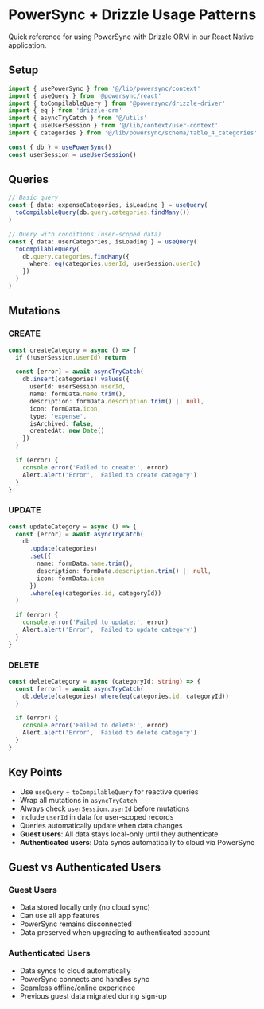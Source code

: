 # PowerSync + Drizzle Usage Patterns

Quick reference for using PowerSync with Drizzle ORM in our React Native application.

## Setup

```typescript
import { usePowerSync } from '@/lib/powersync/context'
import { useQuery } from '@powersync/react'
import { toCompilableQuery } from '@powersync/drizzle-driver'
import { eq } from 'drizzle-orm'
import { asyncTryCatch } from '@/utils'
import { useUserSession } from '@/lib/context/user-context'
import { categories } from '@/lib/powersync/schema/table_4_categories'

const { db } = usePowerSync()
const userSession = useUserSession()
```

## Queries

```typescript
// Basic query
const { data: expenseCategories, isLoading } = useQuery(
  toCompilableQuery(db.query.categories.findMany())
)

// Query with conditions (user-scoped data)
const { data: userCategories, isLoading } = useQuery(
  toCompilableQuery(
    db.query.categories.findMany({
      where: eq(categories.userId, userSession.userId)
    })
  )
)
```

## Mutations

### CREATE

```typescript
const createCategory = async () => {
  if (!userSession.userId) return

  const [error] = await asyncTryCatch(
    db.insert(categories).values({
      userId: userSession.userId,
      name: formData.name.trim(),
      description: formData.description.trim() || null,
      icon: formData.icon,
      type: 'expense',
      isArchived: false,
      createdAt: new Date()
    })
  )

  if (error) {
    console.error('Failed to create:', error)
    Alert.alert('Error', 'Failed to create category')
  }
}
```

### UPDATE

```typescript
const updateCategory = async () => {
  const [error] = await asyncTryCatch(
    db
      .update(categories)
      .set({
        name: formData.name.trim(),
        description: formData.description.trim() || null,
        icon: formData.icon
      })
      .where(eq(categories.id, categoryId))
  )

  if (error) {
    console.error('Failed to update:', error)
    Alert.alert('Error', 'Failed to update category')
  }
}
```

### DELETE

```typescript
const deleteCategory = async (categoryId: string) => {
  const [error] = await asyncTryCatch(
    db.delete(categories).where(eq(categories.id, categoryId))
  )

  if (error) {
    console.error('Failed to delete:', error)
    Alert.alert('Error', 'Failed to delete category')
  }
}
```

## Key Points

- Use `useQuery` + `toCompilableQuery` for reactive queries
- Wrap all mutations in `asyncTryCatch`
- Always check `userSession.userId` before mutations
- Include `userId` in data for user-scoped records
- Queries automatically update when data changes
- **Guest users**: All data stays local-only until they authenticate
- **Authenticated users**: Data syncs automatically to cloud via PowerSync

## Guest vs Authenticated Users

### Guest Users

- Data stored locally only (no cloud sync)
- Can use all app features
- PowerSync remains disconnected
- Data preserved when upgrading to authenticated account

### Authenticated Users

- Data syncs to cloud automatically
- PowerSync connects and handles sync
- Seamless offline/online experience
- Previous guest data migrated during sign-up
